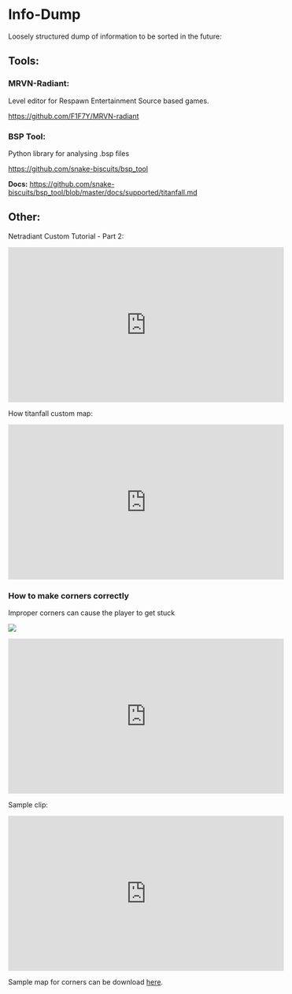 # Info-Dump

Loosely structured dump of information to be sorted in the future:

## Tools:

### MRVN-Radiant:

Level editor for Respawn Entertainment Source based games.

https://github.com/F1F7Y/MRVN-radiant

### BSP Tool:

Python library for analysing .bsp files

https://github.com/snake-biscuits/bsp_tool

**Docs:** https://github.com/snake-biscuits/bsp_tool/blob/master/docs/supported/titanfall.md


## Other:

Netradiant Custom Tutorial - Part 2:

<iframe width="560" height="315" src="https://www.youtube-nocookie.com/embed/JZO8H4rBqtA" title="YouTube video player" frameborder="0" allow="accelerometer; autoplay; clipboard-write; encrypted-media; gyroscope; picture-in-picture; web-share" referrerpolicy="strict-origin-when-cross-origin" allowfullscreen></iframe>

How titanfall custom map:

<iframe width="560" height="315" src="https://www.youtube-nocookie.com/embed/gmNzc5Go2ow" title="YouTube video player" frameborder="0" allow="accelerometer; autoplay; clipboard-write; encrypted-media; gyroscope; picture-in-picture; web-share" referrerpolicy="strict-origin-when-cross-origin" allowfullscreen></iframe>

### How to make corners correctly

Improper corners can cause the player to get stuck

![](../../_static/map-corners.png)

<iframe width="560" height="315" src="https://www.youtube-nocookie.com/embed/mwvxonuCm8U" title="YouTube video player" frameborder="0" allow="accelerometer; autoplay; clipboard-write; encrypted-media; gyroscope; picture-in-picture; web-share" referrerpolicy="strict-origin-when-cross-origin" allowfullscreen></iframe>

Sample clip:

<iframe width="560" height="315" src="https://www.youtube-nocookie.com/embed/zgWDme7Y6oI" title="YouTube video player" frameborder="0" allow="accelerometer; autoplay; clipboard-write; encrypted-media; gyroscope; picture-in-picture; web-share" referrerpolicy="strict-origin-when-cross-origin" allowfullscreen></iframe>

Sample map for corners can be download [here](../../_static/corner_test_map.map).

